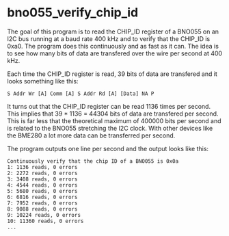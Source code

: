 # bno055_verify_chip_id

The goal of this program is to read the CHIP_ID register of a BNO055 on an I2C
bus running at a baud rate 400 kHz and to verify that the CHIP_ID is 0xa0. The
program does this continuously and as fast as it can. The idea is to see how
many bits of data are transfered over the wire per second at 400 kHz.

Each time the CHIP_ID register is read, 39 bits of data are transfered and it
looks something like this:

```
S Addr Wr [A] Comm [A] S Addr Rd [A] [Data] NA P
```

It turns out that the CHIP_ID register can be read 1136 times per second. This
implies that 39 * 1136 = 44304 bits of data are transfered per second. This is
far less that the theoretical maximum of 400000 bits per second and is related
to the BNO055 stretching the I2C clock. With other devices like the BME280 a
lot more data can be transferred per second.

The program outputs one line per second and the output looks like this:

```
Continuously verify that the chip ID of a BNO055 is 0x0a
1: 1136 reads, 0 errors
2: 2272 reads, 0 errors
3: 3408 reads, 0 errors
4: 4544 reads, 0 errors
5: 5680 reads, 0 errors
6: 6816 reads, 0 errors
7: 7952 reads, 0 errors
8: 9088 reads, 0 errors
9: 10224 reads, 0 errors
10: 11360 reads, 0 errors
...
```

